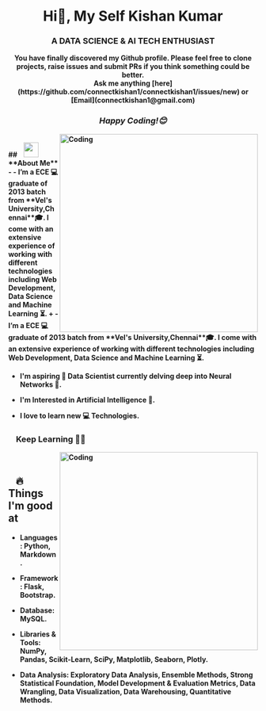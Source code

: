 <h1 align="center">  Hi👋, My Self Kishan Kumar</h1>
<h3 align="center"> A DATA SCIENCE & AI TECH ENTHUSIAST<b></h3>
<div align="center">
You have finally discovered my Github profile.
Please feel free to clone projects, raise issues and submit PRs if you think something could be better.<br>
Ask me anything [here](https://github.com/connectkishan1/connectkishan1/issues/new) or [Email](connectkishan1@gmail.com)
</div>
<h3 align="center"><i>Happy Coding!😊</i></h3>


<img align="right" alt="Coding" width="400" src="https://media.giphy.com/media/gh0RRgkTXedvF0pDc0/giphy.gif">

</br>
## &nbsp; &nbsp;<img src="https://media.giphy.com/media/WUlplcMpOCEmTGBtBW/giphy.gif" width="30"> **About Me**
- - I’m a ECE 💻 graduate of 2013 batch from **Vel's University,Chennai**🎓. I come with an extensive experience of working with different technologies including Web Development, Data Science and Machine Learning ⏳. 
+ - I’m a ECE 💻 graduate of 2013 batch from **Vel's University,Chennai**🎓. I come with an extensive experience of working with different technologies including Web Development, Data Science and Machine Learning ⏳. 

- I'm aspiring 🔭️ Data Scientist currently delving deep into **Neural Networks** 🚂.

- I'm  Interested in Artificial Intelligence 🤔. 

- I love to learn new 💻 **Technologies**.

### &nbsp; &nbsp; **Keep Learning** 👨‍🎓️️

<img align="right" alt="Coding" width="400" src="https://media.giphy.com/media/3bgcPpDaikspxiUHlH/giphy.gif"/>
</br>

## &nbsp; &nbsp;🔥**Things I'm good at** 

- **Languages:** Python, Markdown.

- **Framework:** Flask, Bootstrap.

- **Database:** MySQL.

- **Libraries & Tools:** NumPy, Pandas, Scikit-Learn, SciPy, Matplotlib, Seaborn, Plotly.

- **Data Analysis:** Exploratory Data Analysis, Ensemble Methods, Strong Statistical Foundation, Model Development & Evaluation Metrics, Data Wrangling, Data Visualization, Data Warehousing, Quantitative Methods.

<!--
**connectkishan1/connectkishan1** is a ✨ _special_ ✨ repository because its `README.md` (this file) appears on your GitHub profile.

Here are some ideas to get you started:

- 🔭 I’m currently working on ...
- 🌱 I’m currently learning ...
- 👯 I’m looking to collaborate on ...
- 🤔 I’m looking for help with ...
- 💬 Ask me about ...
- 📫 How to reach me: ...
- 😄 Pronouns: ...
- ⚡ Fun fact: ...
-->
